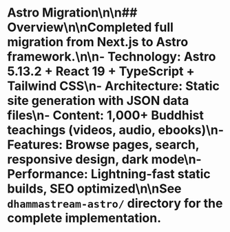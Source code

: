 # Astro Migration\n\n## Overview\n\nCompleted full migration from Next.js to Astro framework.\n\n- **Technology**: Astro 5.13.2 + React 19 + TypeScript + Tailwind CSS\n- **Architecture**: Static site generation with JSON data files\n- **Content**: 1,000+ Buddhist teachings (videos, audio, ebooks)\n- **Features**: Browse pages, search, responsive design, dark mode\n- **Performance**: Lightning-fast static builds, SEO optimized\n\nSee `dhammastream-astro/` directory for the complete implementation.
